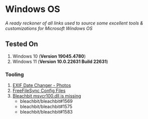 # Windows OS

_A ready reckoner of all links used to source some excellent tools & customizations for Microsoft Windows OS_

## Tested On

1. Windows 10 (**Version 19045.4780**)
1. Windows 11 (**Version 10.0.22631 Build 22631**)

### Tooling

1. [EXIF Date Changer - Photos](https://www.relliksoftware.com/exifdatechanger/#pricing)
1. [FreeFileSync Config Files](https://freefilesync.org/manual.php?topic=expert-settings)
1. [Bleachbit  msvcr100.dll is missing](https://www.bleachbit.org/news/bleachbit-460#known_issues)
   - bleachbit/bleachbit#1569
   - bleachbit/bleachbit#1575
   - bleachbit/bleachbit#1583
